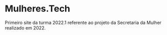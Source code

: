 # Mulheres.Tech
 Primeiro site da turma 2022.1 referente ao projeto da Secretaria da Mulher realizado em 2022. 
